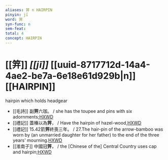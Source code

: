 ```yaml
---
aliases: 笄 n HAIRPIN
pinyin: jī
word: 笄
syn-func: n
sem-feat: 
total: 4
concept: HAIRPIN 
---
```

# [[笄]] *[[jī]]*  [[uuid-8717712d-14a4-4ae2-be7a-6e18e61d929b|n]] [[HAIRPIN]]
hairpin which holds headgear
 - [[毛詩]] 副**笄**六珈。 / she has the toupee and pins with six adornments;[HXWD](https://hxwd.org/textview.html?location=KR1c0001_tls_004-14a.3)
 - [[禮記]] 蓋榛以為**笄**， / Have the hairpin of hazel-wood,[HXWD](https://hxwd.org/textview.html?location=KR1d0052_tls_003-21a.6)
 - [[禮記]] 15.42箭**笄**終喪三年。 / 27.The hair-pin of the arrow-bamboo was worn by (an unmarried daughter for her father) to the end of the three years' mourning.[HXWD](https://hxwd.org/textview.html?location=KR1d0052_tls_015-42a.2)
 - [[淮南子]] 中國冠**笄**， / the [Chinese of the] Central Country uses cap and hairpin;[HXWD](https://hxwd.org/textview.html?location=KR3j0010_tls_011-14a.14)
